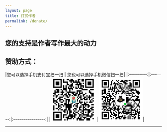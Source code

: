 ```yaml
---
layout: page
title: 打赏作者
permalink: /donate/
---
```


## 您的支持是作者写作最大的动力

## 赞助方式：


|您可以选择手机支付宝扫一扫 | 您也可以选择手机微信扫一扫|
|:---------:|:-------:|:----------------:|
| ![支付宝转账二维码](/assets/imgs/ali_pay.png) | ![微信转账二维码](/assets/imgs/wechat_pay.png)| 

---

